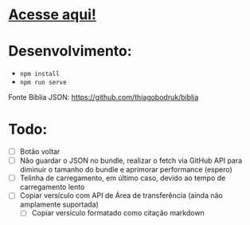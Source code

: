 # [Acesse aqui!](https://wilyJ80.github.io/biblia)

# Desenvolvimento:

- `npm install`
- `npm run serve`

Fonte Bíblia JSON: https://github.com/thiagobodruk/biblia

# Todo:

- [ ] Botão voltar
- [ ] Não guardar o JSON no bundle, realizar o fetch via GitHub API para diminuir o tamanho do bundle e aprimorar performance (espero)
- [ ] Telinha de carregamento, em último caso, devido ao tempo de carregamento lento
- [ ] Copiar versículo com API de Área de transferência (ainda não amplamente suportada)
   - [ ] Copiar versículo formatado como citação markdown
